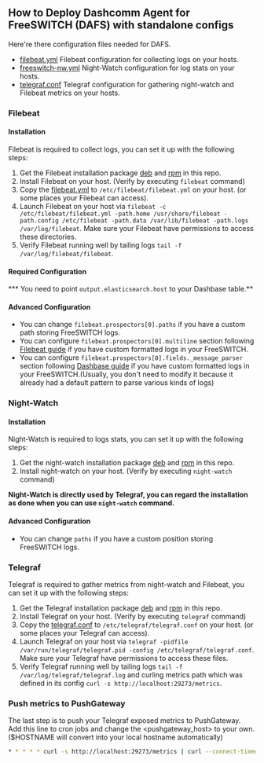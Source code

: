 ## How to Deploy Dashcomm Agent for FreeSWITCH (DAFS) with standalone configs

Here're there configuration files needed for DAFS.
* [filebeat.yml](filebeat.yml) Filebeat configuration for collecting logs on your hosts.
* [freeswitch-nw.yml](freeswitch-nw.yml) Night-Watch configuration for log stats on your hosts.
* [telegraf.conf](telegraf.conf) Telegraf configuration for gathering night-watch and Filebeat metrics on your hosts.

### Filebeat

#### Installation
Filebeat is required to collect logs, you can set it up with the following steps:
1. Get the Filebeat installation package [deb](../ansible/roles/filebeat/files/filebeat-6.6.2-amd64.deb) and [rpm](../ansible/roles/filebeat/files/filebeat-6.6.2-x86_64.rpm) in this repo.
2. Install Filebeat on your host. (Verify by executing `filebeat` command)
3. Copy the [filebeat.yml](filebeat.yml) to `/etc/filebeat/filebeat.yml` on your host. (or some places your Filebeat can access).
4. Launch Filebeat on your host via `filebeat -c /etc/filebeat/filebeat.yml -path.home /usr/share/filebeat -path.config /etc/filebeat -path.data /var/lib/filebeat -path.logs /var/log/filebeat`. Make sure your Filebeat have permissions to access these directories.
5. Verify Filebeat running well by tailing logs `tail -f /var/log/filebeat/filebeat`.

#### Required Configuration
*** You need to point `output.elasticsearch.host` to your Dashbase table.**

#### Advanced Configuration
* You can change `filebeat.prospectors[0].paths` if you have a custom path storing FreeSWITCH logs.
* You can configure `filebeat.prospectors[0].multiline` section following [Filebeat guide](https://www.elastic.co/guide/en/beats/filebeat/6.6/multiline-examples.html) if you have custom formatted logs in your FreeSWITCH.
* You can configure `filebeat.prospectors[0].fields._message_parser` section following [Dashbase guide](https://dashbase.atlassian.net/wiki/spaces/DK/pages/6816075/Parser+Reference) if you have custom formatted logs in your FreeSWITCH.(Usually, you don't need to modify it because it already had a default pattern to parse various kinds of logs)

### Night-Watch

#### Installation
Night-Watch is required to logs stats, you can set it up with the following steps:
1. Get the night-watch installation package [deb](../ansible/roles/telegraf/files/night-watch_1.1.1-rc4_Linux_64-bit.deb) and [rpm](../ansible/roles/telegraf/files/night-watch_1.1.1-rc4_Linux_64-bit.rpm) in this repo.
2. Install night-watch on your host. (Verify by executing `night-watch` command)

**Night-Watch is directly used by Telegraf, you can regard the installation as done when you can use `night-watch` command.**

#### Advanced Configuration
* You can change `paths` if you have a custom position storing FreeSWITCH logs.

### Telegraf
Telegraf is required to gather metrics from night-watch and Filebeat, you can set it up with the following steps:
1. Get the Telegraf installation package [deb](../ansible/roles/telegraf/files/telegraf_1.10.4-1_amd64.deb) and [rpm](../ansible/roles/telegraf/files/telegraf-1.10.4-1.x86_64.rpm) in this repo.
2. Install Telegraf on your host. (Verify by executing `telegraf` command)
3. Copy the [telegraf.conf](telegraf.conf) to `/etc/telegraf/telegraf.conf` on your host. (or some places your Telegraf can access).
4. Launch Telegraf on your host via `telegraf -pidfile /var/run/telegraf/telegraf.pid -config /etc/telegraf/telegraf.conf`. Make sure your Telegraf have permissions to access these files.
5. Verify Telegraf running well by tailing logs `tail -f /var/log/telegraf/telegraf.log` and curling metrics path which was defined in its config `curl -s http://localhost:29273/metrics`.

### Push metrics to PushGateway
The last step is to push your Telegraf exposed metrics to PushGateway.
Add this line to cron jobs and change the <pushgateway_host> to your own. ($HOSTNAME will convert into your local hostname automatically)
```bash
* * * * * curl -s http://localhost:29273/metrics | curl --connect-timeout 10 --data-binary @- https://<pushgateway_host>/metrics/job/filebeat/instance/$HOSTNAME &> /dev/null
```
